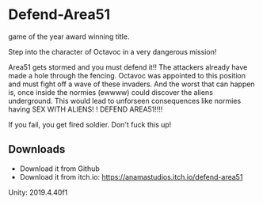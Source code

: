 # Defend-Area51
game of the year award winning title.

Step into the character of Octavoc in a very dangerous mission! 

Area51 gets stormed and you must defend it!! The attackers already have made a hole through the fencing. Octavoc was appointed to this position and must fight off a wave of these invaders. And the worst that can happen is, once inside the normies (ewwww) could discover the aliens underground. This would lead to unforseen consequences like normies having SEX WITH ALIENS! ! DEFEND AREA51!!!! 

If you fail, you get fired soldier. Don't fuck this up!

## Downloads
- Download it from Github
- Download it from itch.io: https://anamastudios.itch.io/defend-area51

Unity: 2019.4.40f1
